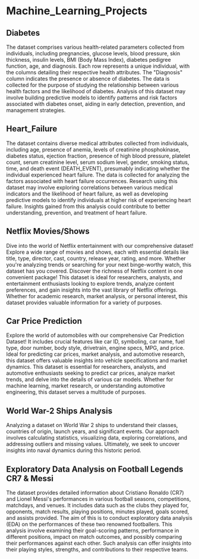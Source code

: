# Machine_Learning_Projects

Diabetes
--
The dataset comprises various health-related parameters collected from individuals, including pregnancies, glucose levels, blood pressure, skin thickness, insulin levels, BMI (Body Mass Index), diabetes pedigree function, age, and diagnosis. Each row represents a unique individual, with the columns detailing their respective health attributes. The "Diagnosis" column indicates the presence or absence of diabetes.
The data is collected for the purpose of studying the relationship between various health factors and the likelihood of diabetes. Analysis of this dataset may involve building predictive models to identify patterns and risk factors associated with diabetes onset, aiding in early detection, prevention, and management strategies.

Heart_Failure
---
The dataset contains diverse medical attributes collected from individuals, including age, presence of anemia, levels of creatinine phosphokinase, diabetes status, ejection fraction, presence of high blood pressure, platelet count, serum creatinine level, serum sodium level, gender, smoking status, time, and death event (DEATH_EVENT), presumably indicating whether the individual experienced heart failure.
The data is collected for analyzing the factors associated with heart failure occurrences. Research using this dataset may involve exploring correlations between various medical indicators and the likelihood of heart failure, as well as developing predictive models to identify individuals at higher risk of experiencing heart failure. Insights gained from this analysis could contribute to better understanding, prevention, and treatment of heart failure.

Netflix Movies/Shows
--
Dive into the world of Netflix entertainment with our comprehensive dataset! Explore a wide range of movies and shows, each with essential details like title, type, director, cast, country, release year, rating, and more. Whether you're analyzing trends or searching for your next binge-worthy watch, this dataset has you covered. Discover the richness of Netflix content in one convenient package!
This dataset is ideal for researchers, analysts, and entertainment enthusiasts looking to explore trends, analyze content preferences, and gain insights into the vast library of Netflix offerings. Whether for academic research, market analysis, or personal interest, this dataset provides valuable information for a variety of purposes.

Car Price Prediction
---
Explore the world of automobiles with our comprehensive Car Prediction Dataset! It includes crucial features like car ID, symboling, car name, fuel type, door number, body style, drivetrain, engine specs, MPG, and price. Ideal for predicting car prices, market analysis, and automotive research, this dataset offers valuable insights into vehicle specifications and market dynamics.
This dataset is essential for researchers, analysts, and automotive enthusiasts seeking to predict car prices, analyze market trends, and delve into the details of various car models. Whether for machine learning, market research, or understanding automotive engineering, this dataset serves a multitude of purposes.

World War-2 Ships Analysis
--
Analyzing a dataset on World War 2 ships to understand their classes, countries of origin, launch years, and significant events. Our approach involves calculating statistics, visualizing data, exploring correlations, and addressing outliers and missing values. Ultimately, we seek to uncover insights into naval dynamics during this historic period.

Exploratory Data Analysis on Football Legends CR7 & Messi
--
The dataset provides detailed information about Cristiano Ronaldo (CR7) and Lionel Messi's performances in various football seasons, competitions, matchdays, and venues. It includes data such as the clubs they played for, opponents, match results, playing positions, minutes played, goals scored, and assists provided. 
The aim of this is to conduct exploratory data analysis (EDA) on the performances of these two renowned footballers. This analysis involve examining their goal-scoring patterns, performance in different positions, impact on match outcomes, and possibly comparing their performances against each other. Such analysis can offer insights into their playing styles, strengths, and contributions to their respective teams.
